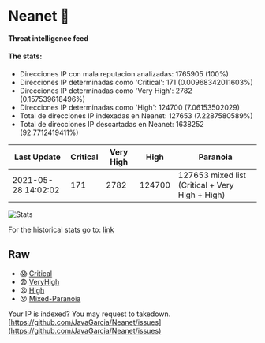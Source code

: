 # Neanet :hocho:
#### Threat intelligence feed
#### The stats:

- Direcciones IP con mala reputacion analizadas: 1765905 (100%)
- Direcciones IP determinadas como 'Critical':  171 (0.00968342011603%)
- Direcciones IP determinadas como 'Very High':  2782 (0.157539618496%)
- Direcciones IP determinadas como 'High':  124700 (7.06153502029)
- Total de direcciones IP indexadas en Neanet:  127653 (7.2287580589%)
- Total de direcciones IP descartadas en Neanet:  1638252 (92.7712419411%)

| Last Update | Critical | Very High | High | Paranoia |
| --- | --- | --- | --- | --- |
| 2021-05-28 14:02:02 | 171 | 2782 | 124700 | 127653 mixed list (Critical + Very High + High)|

![Stats](https://docs.google.com/spreadsheets/d/e/2PACX-1vSnaNMIXVabIpDJjufMlzH7poXnshF3mgd8Is1g9ytUEzVsP5my4Trn8f-xkoLLQ38xpL3HtmUexLo6/pubchart?oid=501124687&format=image)

For the historical stats go to: [link](/stats.csv)
## Raw
- :scream: [Critical](https://raw.githubusercontent.com/JavaGarcia/Neanet/master/blacklists/neanet_critical.txt)
- :fearful: [VeryHigh](https://raw.githubusercontent.com/JavaGarcia/Neanet/master/blacklists/neanet_veryHigh.txtt)
- :frowning: [High](https://raw.githubusercontent.com/JavaGarcia/Neanet/master/blacklists/neanet_high.txt)
- :dizzy_face: [Mixed-Paranoia](https://raw.githubusercontent.com/JavaGarcia/Neanet/master/blacklists/neanet_all.txt)


Your IP is indexed? You may request to takedown. [https://github.com/JavaGarcia/Neanet/issues](https://github.com/JavaGarcia/Neanet/issues)





































































































































































































































































































































































































































































































































































































































































































































































































































































































































































































































































































































































































































































































































































































































































































































































































































































































































































































































































































































































































































































































































































































































































































































































































































































































































































































































































































































































































































































































































































































































































































































































































































































































































































































































































































































































































































































































































































































































































































































































































































































































































































































































































































































































































































































































































































































































































































































































































































































































































































































































































































































































































































































































































































































































































































































































































































































































































































































































































































































































































































































































































































































































































































































































































































































































































































































































































































































































































































































